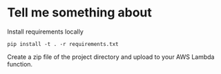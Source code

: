 # Tell me something about

Install requirements locally

  ```
  pip install -t . -r requirements.txt
  ```

Create a zip file of the project directory and upload to your AWS Lambda function.
